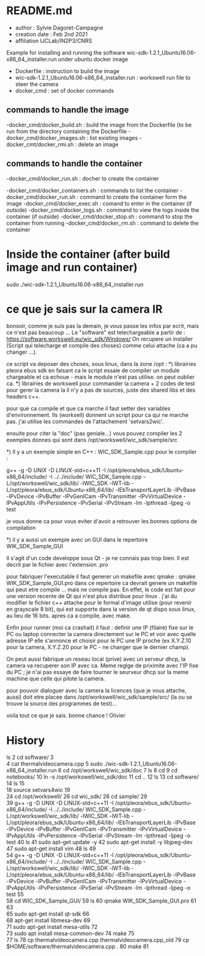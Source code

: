 # README.md

- author : Sylvie Dagoret-Campagne
- creation date : Feb 2nd 2021
- affiliation IJCLab/IN2P3/CNRS

Example for installing and running the software wic-sdk-1.2.1_Ubuntu16.06-x86_64_installer.run under ubuntu docker image

- Dockerfile : instruction to build the image
- wic-sdk-1.2.1_Ubuntu16.06-x86_64_installer.run : workswell run file to steer the camera
- docker_cmd : set of docker commands



## commands to handle the image

-docker_cmd/docker_build.sh  : build the image from the Dockerfile (to be run from the directory containing the Dockerfile
-docker_cmd/docker_images.sh : list  existing images 
-docker_cmt/docker_rmi.sh    : delete an image 


## commands to handle the container

-docker_cmd/docker_run.sh : docher to create the container

-docker_cmd/docker_containers.sh : commands to list the container
-docker_cmd/docker_run.sh        : command to create the container form the image
-docker_cmd/docker_exec.sh       : comand to enter in the container (if outside) 
-docker_cmd/docker_logs.sh       : command to view the logs inside the container (if outside)
-docker_cmd/docker_stop.sh       : command to stop the container from running
-docker_cmd/docker_rm.sh         : command to delete the container   



# Inside the container (after build image and run container)

sudo ./wic-sdk-1.2.1_Ubuntu16.06-x86_64_installer.run




# ce que je sais sur la camera IR

bonsoir,
comme je suis pas la demain, je vous passe les infos par ecrit, mais ce n'est pas beaucoup ... 
Le "software" est telechargeable a partir de : 
https://software.workswell.eu/wic_sdk/Windows/
On recupere un installer (Script qui telecharge et compile des choses) comme celui attache (ca a pu changer ...).

ce script va deposer des choses, sous linux, dans la zone /opt : 
*) librairies pleora ebus sdk 
en faisant ca le script essaie de compiler un module chargeable et ca echoue - mais le module n'est pas utilise. on peut oublier ca.
*) librairies de workswell pour commander la camera + 2 codes de test pour gerer la camera 
la il n'y a pas de sources, juste des shared libs et des headers c++.

pour que ca compile et que ca marche il faut setter des variables d'environnement. Ils (worksell)  donnent un script
pour ca qui ne marche pas. j'ai utilise les commandes de l'attachement 'setvars2wic'.


ensuite pour citer la "doc" (pas geniale...) vous pouvez compiler les 2 exemples donnes qui sont 
dans /opt/workswell/wic_sdk/sample/src

*) Il y a un exemple simple en C++ : WIC_SDK_Sample.cpp 
pour le compiler :

g++ -g -D _UNIX_ -D _LINUX_-std=c++11 -I /opt/pleora/ebus_sdk/Ubuntu-x86_64/include/ -I ../../include/  WIC_SDK_Sample.cpp -L/opt/workswell/wic_sdk/lib/ -lWIC_SDK -lWT-lib  -L/opt/pleora/ebus_sdk/Ubuntu-x86_64/lib/ -lEbTransportLayerLib -lPvBase -lPvDevice -lPvBuffer -lPvGenICam -lPvTransmitter -lPvVirtualDevice -lPvAppUtils -lPvPersistence -lPvSerial -lPvStream -lm -lpthread -ljpeg -o test 

je vous donne ca pour vous eviter d'avoir a retrouver les bonnes options de compilation  

*) il y a aussi un exemple avec un GUI dans le repertoire WIK_SDK_Sample_GUI

Il s'agit d'un code developpe sous Qt - je ne connais pas trop bien. Il est decrit par le fichier avec l'extension .pro

pour fabriquer l'executable il faut generer un makefile avec qmake : qmake WIK_SDK_Sample_GUI.pro dans ce repertoire 
ca devrait genere un makefile qui peut etre compile ... mais ne compile pas. 
En effet, le code est fait pour une version recente de Qt qui n'est plus distribue pour linux . 
j'ai du modifier le fichier c++ attache pour le formal d'image utilise (pour revenir en grayscale 8 bit), qui est supporte dans la version de qt dispo sous linux, 
au lieu de 16 bits. 
apres ca a compile, avec make. 


Enfin pour runner (moi ca crashait) il faut : 
definir une IP (filaire) fixe sur le PC ou laptop 
connecter la camera directement sur le PC et voir avec quelle adresse IP  elle s'annonce et choisir pour le PC une IP proche (ex X.Y.Z.10 pour la camera, X.Y.Z.20 pour le PC - ne changer que le dernier champ). 

On peut aussi fabrique un reseau local (prive) avec un serveur dhcp, la camera va recuperer son IP avec ca. Meme reglge de priximite avec l'IP fixe du PC ; 
je n'ai pas essaye de faire tourner le seurveur dhcp sur la meme machine que celle qui pilote la camera. 

pour pouvoir dialoguer avec la camera la licences (que je vous attache, aussi) doit etre placee dans /opt/workswell/wic_sdk/sample/src/ (la ou se trouve la source des programmes de test)...

voila tout ce que je sais. bonne chance ! 
Olivier 



# History

ls
    2  cd software/
    3  
    4  cat thermalvideocamera.cpp 
    5  sudo ./wic-sdk-1.2.1_Ubuntu16.06-x86_64_installer.run
    6  cd /opt/workswell/wic_sdk/doc
    7  ls
    8  cd
    9  cd notebooks/
   10  ln -s /opt/workswell/wic_sdk/doc
   11  cd ..
   12  ls
   13  cd software/
   14  ls
   15  
   18  source setvars4wic 
   19  
   24  cd /opt/workswell/
   26  cd wic_sdk/
   28  cd sample/
   29  
   39  g++ -g -D UNIX -D LINUX-std=c++11 -I /opt/pleora/ebus_sdk/Ubuntu-x86_64/include/ -I ../../include/ WIC_SDK_Sample.cpp -L/opt/workswell/wic_sdk/lib/ -lWIC_SDK -lWT-lib -L/opt/pleora/ebus_sdk/Ubuntu-x86_64/lib/ -lEbTransportLayerLib -lPvBase -lPvDevice -lPvBuffer -lPvGenICam -lPvTransmitter -lPvVirtualDevice -lPvAppUtils -lPvPersistence -lPvSerial -lPvStream -lm -lpthread -ljpeg -o test
   40  ls
   41  sudo apt-get update -y
   42  sudo apt-get install -y libjpeg-dev
   47  sudo apt-get install vim
   48  ls
   49  
   54  g++ -g -D UNIX -D LINUX-std=c++11 -I /opt/pleora/ebus_sdk/Ubuntu-x86_64/include/ -I ../../include/ WIC_SDK_Sample.cpp -L/opt/workswell/wic_sdk/lib/ -lWIC_SDK -lWT-lib -L/opt/pleora/ebus_sdk/Ubuntu-x86_64/lib/ -lEbTransportLayerLib -lPvBase -lPvDevice -lPvBuffer -lPvGenICam -lPvTransmitter -lPvVirtualDevice -lPvAppUtils -lPvPersistence -lPvSerial -lPvStream -lm -lpthread -ljpeg -o test
   55  
   58  cd WIC_SDK_Sample_GUI/
   59  ls
   60  qmake WIK_SDK_Sample_GUI.pro
   61  
   63  
   65  sudo apt-get install qt-sdk
   66  
   68  apt-get install libmesa-dev
   69  
   71  sudo apt-get install mesa-utils
   72  
   73  sudo apt install mesa-common-dev
   74  make
   75  
   77  ls
   78  cp thermalvideocamera.cpp thermalvideocamera.cpp_old
   79  cp $HOME/software/thermalvideocamera.cpp .
   80  make
   81  


